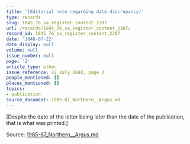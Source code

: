 ```yaml
---
title: '[Editorial note regarding date discrepancy]'
type: records
slug: 1845_76_sa_register_content_2307
url: /records/1845_76_sa_register_content_2307/
record_id: 1845_76_sa_register_content_2307
date: '1848-07-22'
date_display: null
volume: null
issue_number: null
page: '2'
article_type: other
issue_reference: 22 July 1848, page 2
people_mentioned: []
places_mentioned: []
topics:
- publication
source_document: 1985-87_Northern__Argus.md
---
```


[Despite the date of the letter being later than the date of the publication, that is what was printed.]

Source: [1985-87_Northern__Argus.md](/downloads/markdown/1985-87_Northern__Argus.md)
